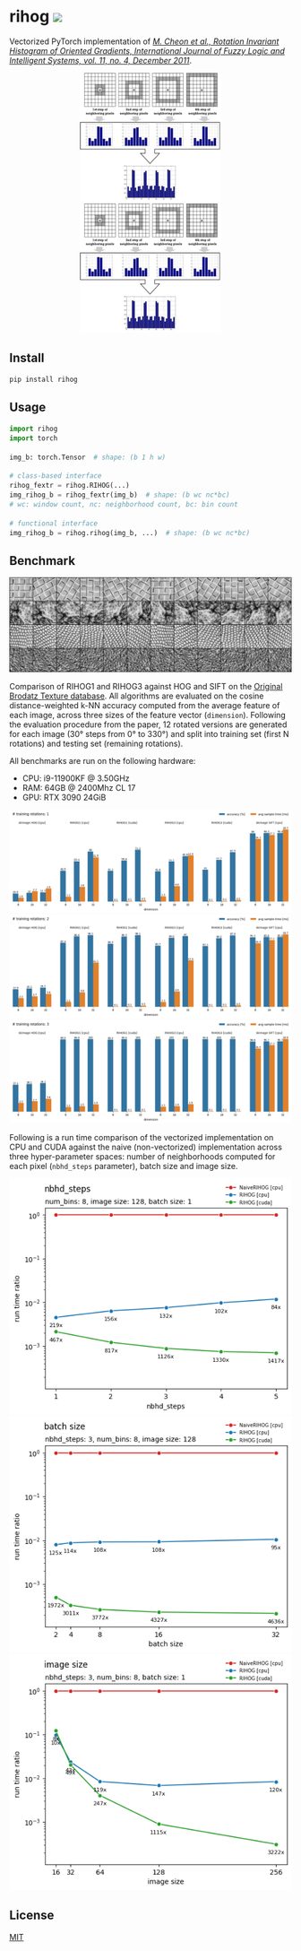 # rihog <a href="https://pypi.org/project/rihog"><img src="https://img.shields.io/pypi/v/rihog.svg?style=flat-square"/></a>

Vectorized PyTorch implementation of *[M. Cheon et al., Rotation Invariant Histogram of Oriented Gradients, International Journal of Fuzzy Logic and Intelligent Systems, vol. 11, no. 4, December 2011](https://doi.org/10.5391/IJFIS.2011.11.4.293)*.

<p align="center">
	<img src="https://raw.githubusercontent.com/DSAureli/rihog/refs/heads/main/res/A914ka8p9_81c23c_44c.jpg" width="50%"/>
	<img src="https://raw.githubusercontent.com/DSAureli/rihog/refs/heads/main/res/A914ka8p9_81c23c_44c.jpg" width="50%"/>
</p>

## Install

```
pip install rihog
```

## Usage

``` python
import rihog
import torch

img_b: torch.Tensor  # shape: (b 1 h w)

# class-based interface
rihog_fextr = rihog.RIHOG(...)
img_rihog_b = rihog_fextr(img_b)  # shape: (b wc nc*bc)
# wc: window count, nc: neighborhood count, bc: bin count

# functional interface
img_rihog_b = rihog.rihog(img_b, ...)  # shape: (b wc nc*bc)
```

## Benchmark

<p align="center">
	<img src="https://raw.githubusercontent.com/DSAureli/rihog/refs/heads/main/res/original_brodatz.png"/>
</p>

Comparison of RIHOG1 and RIHOG3 against HOG and SIFT on the [Original Brodatz Texture database](https://multibandtexture.recherche.usherbrooke.ca/original_brodatz.html). All algorithms are evaluated on the cosine distance-weighted k-NN accuracy computed from the average feature of each image, across three sizes of the feature vector (`dimension`). Following the evaluation procedure from the paper, 12 rotated versions are generated for each image (30° steps from 0° to 330°) and split into training set (first N rotations) and testing set (remaining rotations).

All benchmarks are run on the following hardware:
- CPU: i9-11900KF @ 3.50GHz
- RAM: 64GB @ 2400Mhz CL 17
- GPU: RTX 3090 24GiB

<p align="center">
	<img src="https://raw.githubusercontent.com/DSAureli/rihog/refs/heads/main/res/comp__train=1.png"/>
	<img src="https://raw.githubusercontent.com/DSAureli/rihog/refs/heads/main/res/comp__train=2.png"/>
	<img src="https://raw.githubusercontent.com/DSAureli/rihog/refs/heads/main/res/comp__train=3.png"/>
</p>

Following is a run time comparison of the vectorized implementation on CPU and CUDA against the naive (non-vectorized) implementation across three hyper-parameter spaces: number of neighborhoods computed for each pixel (`nbhd_steps` parameter), batch size and image size.

<p align="center">
	<img src="https://raw.githubusercontent.com/DSAureli/rihog/refs/heads/main/res/bench__nbhd_steps.png"/>
	<img src="https://raw.githubusercontent.com/DSAureli/rihog/refs/heads/main/res/bench__batch_size.png"/>
	<img src="https://raw.githubusercontent.com/DSAureli/rihog/refs/heads/main/res/bench__image_size.png"/>
</p>

## License

[MIT](LICENSE)
